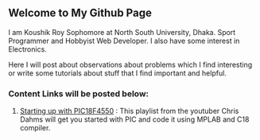 ## Welcome to My Github Page

I am Koushik Roy
Sophomore at North South University, Dhaka.
Sport Programmer and Hobbyist Web Developer.
I also have some interest in Electronics.

Here I will post about observations about problems which I find interesting or write some tutorials about stuff that I find important and helpful.

### Content Links will be posted below:

1. [Starting up with PIC18F4550](http://bit.ly/2mQK876) : This playlist from the youtuber Chris Dahms will get you started with PIC and code it using MPLAB and C18 compiler.
